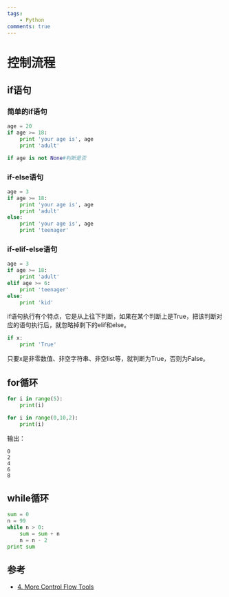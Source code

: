 ```yaml
---
tags: 
    - Python
comments: true
---
```


# 控制流程

## if语句

### 简单的if语句

```python
age = 20
if age >= 18:
    print 'your age is', age
    print 'adult'
```

```python
if age is not None#判断是否
```

### if-else语句

```python
age = 3
if age >= 18:
    print 'your age is', age
    print 'adult'
else:
    print 'your age is', age
    print 'teenager'
```

### if-elif-else语句

```python
age = 3
if age >= 18:
    print 'adult'
elif age >= 6:
    print 'teenager'
else:
    print 'kid'
```

if语句执行有个特点，它是从上往下判断，如果在某个判断上是True，把该判断对应的语句执行后，就忽略掉剩下的elif和else。

```python
if x:
    print 'True'
```

只要x是非零数值、非空字符串、非空list等，就判断为True，否则为False。

## for循环

```python
for i in range(5):
    print(i)
```

```python
for i in range(0,10,2):
    print(i)
```

输出：
```
0
2
4
6
8
```

## while循环

```python
sum = 0
n = 99
while n > 0:
    sum = sum + n
    n = n - 2
print sum
```

## 参考

* [4. More Control Flow Tools](https://docs.python.org/3/tutorial/controlflow.html)